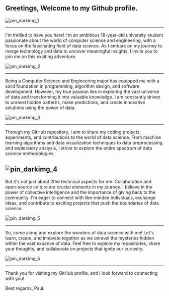 ## Greetings, Welcome to my Github profile.
![pin_darkimg_1](https://github.com/Paul1518/Profile/assets/96533175/9471b594-73b6-4acf-8b57-00c3ba9631d7)
***

I'm thrilled to have you here! I'm an ambitious 18-year-old university student passionate about the world of computer science and engineering, with a focus on the fascinating field of data science. As I embark on my journey to merge technology and data to uncover meaningful insights, I invite you to join me on this exciting adventure.

![pin_darkimg_2](https://github.com/Paul1518/Profile/assets/96533175/7790070a-0f1f-47e2-80dd-caec0d7af092)
***

Being a Computer Science and Engineering major has equipped me with a solid foundation in programming, algorithm design, and software development. However, my true passion lies in exploring the vast universe of data and transforming it into valuable knowledge. I am constantly driven to unravel hidden patterns, make predictions, and create innovative solutions using the power of data.

![pin_darkimg_3](https://github.com/Paul1518/Profile/assets/96533175/08473768-a25b-4d8f-ada0-cc3dfe8af854)
***
Through my GitHub repository, I aim to share my coding projects, experiments, and contributions to the world of data science. From machine learning algorithms and data visualization techniques to data preprocessing and exploratory analysis, I strive to explore the entire spectrum of data science methodologies.

![pin_darkimg_4](https://github.com/Paul1518/Profile/assets/96533175/53baeb33-75c9-400b-b554-0c30ec924bb0)
---
But it's not just about 2the technical aspects for me. Collaboration and open-source culture are crucial elements in my journey. I believe in the power of collective intelligence and the importance of giving back to the community. I'm eager to connect with like-minded individuals, exchange ideas, and contribute to exciting projects that push the boundaries of data science.

![pin_darkimg_5](https://github.com/Paul1518/Profile/assets/96533175/71245553-9e5e-469e-931d-dd16123c4dbb)
***
So, come along and explore the wonders of data science with me! Let's learn, create, and innovate together as we unravel the mysteries hidden within the vast expanse of data. Feel free to explore my repositories, share your thoughts, and collaborate on projects that ignite our curiosity.

![pin_darkimg_5](https://github.com/Paul1518/Profile/assets/96533175/71245553-9e5e-469e-931d-dd16123c4dbb)
***
Thank you for visiting my GitHub profile, and I look forward to connecting with you!

Best regards,
Paul.




